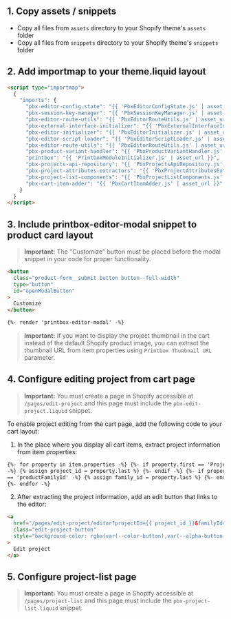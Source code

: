 ## 1. Copy assets / snippets

- Copy all files from `assets` directory to your Shopify theme's `assets` folder
- Copy all files from `snippets` directory to your Shopify theme's `snippets` folder

## 2. Add importmap to your theme.liquid layout

```html
<script type="importmap">
  {
    "imports": {
      "pbx-editor-config-state": "{{ 'PbxEditorConfigState.js' | asset_url }}",
      "pbx-session-key-manager": "{{ 'PbxSessionKeyManager.js' | asset_url }}",
      "pbx-editor-route-utils": "{{ 'PbxEditorRouteUtils.js' | asset_url }}",
      "pbx-external-interface-initializer": "{{ 'PbxExternalInterfaceInitializer.js' | asset_url }}",
      "pbx-editor-initializer": "{{ 'PbxEditorInitializer.js' | asset_url }}",
      "pbx-editor-script-loader": "{{ 'PbxEditorScriptLoader.js' | asset_url }}",
      "pbx-editor-route-utils": "{{ 'PbxEditorRouteUtils.js' | asset_url }}",
      "pbx-product-variant-handler": "{{ 'PbxProductVariantHandler.js' | asset_url }}",
      "printbox": "{{ 'PrintboxModuleInitializer.js' | asset_url }}",
      "pbx-projects-api-repository": "{{ 'PbxProjectsApiRepository.js' | asset_url }}",
      "pbx-project-attributes-extractors": "{{ 'PbxProjectAttributesExtractors.js' | asset_url }}",
      "pbx-project-list-components": "{{ 'PbxProjectListComponents.js' | asset_url }}",
      "pbx-cart-item-adder": "{{ 'PbxCartItemAdder.js' | asset_url }}"
    }
  }
</script>
```

## 3. Include printbox-editor-modal snippet to product card layout

> **Important:** The "Customize" button must be placed before the modal snippet in your code for proper functionality.

```html
<button
  class="product-form__submit button button--full-width"
  type="button"
  id="openModalButton"
>
  Customize
</button>

{%- render 'printbox-editor-modal' -%}
```

> **Important:** If you want to display the project thumbnail in the cart instead of the default Shopify product image, you can extract the thumbnail URL from item properties using `Printbox Thumbnail URL` parameter.

## 4. Configure editing project from cart page

> **Important:** You must create a page in Shopify accessible at `/pages/edit-project` and this page must include the `pbx-edit-project.liquid` snippet.

To enable project editing from the cart page, add the following code to your cart layout:

1. In the place where you display all cart items, extract project information from item properties:

```html
{%- for property in item.properties -%} {%- if property.first == 'Project ID'
-%} {% assign project_id = property.last %} {%- endif -%} {%- if property.first
== 'productFamilyId' -%} {% assign family_id = property.last %} {%- endif -%}
{%- endfor -%}
```

2. After extracting the project information, add an edit button that links to the editor:

```html
<a
  href="/pages/edit-project/editor?projectId={{ project_id }}&familyId={{ family_id }}&variantId={{ item.variant_id }}&skipWhenAddToCart=true"
  class="edit-project-button"
  style="background-color: rgba(var(--color-button),var(--alpha-button-background)); color: white; padding: 10px 30px; text-decoration: none; display: inline-block; margin: 10px 0; font-size: 1.5rem;"
>
  Edit project
</a>
```

## 5. Configure project-list page

> **Important:** You must create a page in Shopify accessible at `/pages/project-list` and this page must include the `pbx-project-list.liquid` snippet.

